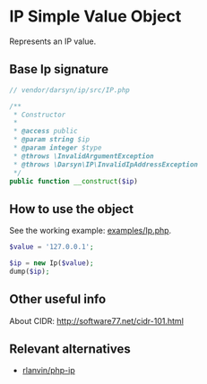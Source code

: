 IP Simple Value Object
======================

Represents an IP value.

## Base Ip signature

```php
// vendor/darsyn/ip/src/IP.php

/**
 * Constructor
 *
 * @access public
 * @param string $ip
 * @param integer $type
 * @throws \InvalidArgumentException
 * @throws \Darsyn\IP\InvalidIpAddressException
 */
public function __construct($ip)
```

## How to use the object

See the working example: [examples/Ip.php](examples/Ip.php).

```php
$value = '127.0.0.1';

$ip = new Ip($value);
dump($ip);
```

## Other useful info

About CIDR: http://software77.net/cidr-101.html

## Relevant alternatives

* [rlanvin/php-ip](https://github.com/rlanvin/php-ip)